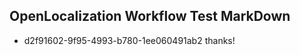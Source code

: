 ## OpenLocalization Workflow Test MarkDown
* d2f91602-9f95-4993-b780-1ee060491ab2 thanks!

<!--HONumber=Aug16_HO4-->


